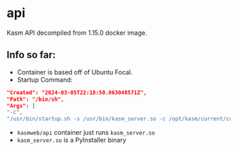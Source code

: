 # api
Kasm API decompiled from 1.15.0 docker image.

## Info so far:
* Container is based off of Ubuntu Focal.
* Startup Command:
```json
"Created": "2024-03-05T22:18:50.063048571Z",
"Path": "/bin/sh",
"Args": [
"-c",
"/usr/bin/startup.sh -s /usr/bin/kasm_server.so -c /opt/kasm/current/conf/app/api.app.config.yaml -p \"--enable-admin-api --enable-client-api --enable-public-api\""],
```
* `kasmweb/api` container just runs `kasm_server.so`
* `kasm_server.so` is a PyInstaller binary
